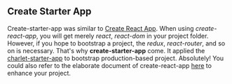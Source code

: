 ## Create Starter App
Create-starter-app was similar to [Create React App](https://github.com/facebookincubator/create-react-app/blob/master/packages/react-scripts/template/README.md). When using *create-react-app*, you will get merely *react*, *react-dom* in your project folder. However, if you hope to bootstrap a project, the *redux*, *react-router*, and so on is necessary. That's why **create-starter-app** come. It applied the [charlet-starter-app](https://github.com/chungchiehlun/chalet-starter-app) to bootstrap production-based project. Absolutely! You could also refer to the elaborate document of create-react-app [here](https://github.com/facebookincubator/create-react-app/blob/master/packages/react-scripts/template/README.md) to enhance your project.
